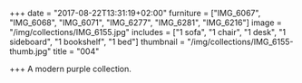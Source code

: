 +++
date = "2017-08-22T13:31:19+02:00"
furniture = ["IMG_6067", "IMG_6068", "IMG_6071", "IMG_6277", "IMG_6281", "IMG_6216"]
image = "/img/collections/IMG_6155.jpg"
includes = ["1 sofa", "1 chair", "1 desk", "1 sideboard", "1 bookshelf", "1 bed"]
thumbnail = "/img/collections/IMG_6155-thumb.jpg"
title = "004"

+++
A modern purple collection.